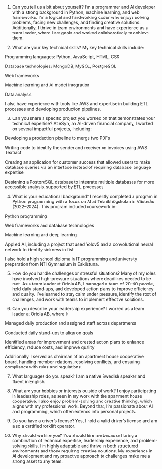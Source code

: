 1. Can you tell us a bit about yourself?
I’m a programmer and AI developer with a strong background in Python, machine learning, and web frameworks. I’m a logical and hardworking coder who enjoys solving problems, facing new challenges, and finding creative solutions. Additionally, I thrive in team environments and have experience as a team leader, where I set goals and worked collaboratively to achieve them.

2. What are your key technical skills?
My key technical skills include:

Programming languages: Python, JavaScript, HTML, CSS

Database technologies: MongoDB, MySQL, PostgreSQL

Web frameworks

Machine learning and AI model integration

Data analysis

I also have experience with tools like AWS and expertise in building ETL processes and developing production pipelines.

3. Can you share a specific project you worked on that demonstrates your technical expertise?
At eSyn, an AI-driven financial company, I worked on several impactful projects, including:

Developing a production pipeline to merge two PDFs

Writing code to identify the sender and receiver on invoices using AWS Textract

Creating an application for customer success that allowed users to make database queries via an interface instead of requiring database language expertise

Designing a PostgreSQL database to integrate multiple databases for more accessible analysis, supported by ETL processes

4. What is your educational background?
I recently completed a program in Python programming with a focus on AI at Teknikhögskolan in Västerås (2022–2024). This program included coursework in:

Python programming

Web frameworks and database technologies

Machine learning and deep learning

Applied AI, including a project that used Yolov5 and a convolutional neural network to identify sickness in fish

I also hold a high school diploma in IT programming and university preparation from NTI Gymnasium in Eskilstuna.

5. How do you handle challenges or stressful situations?
Many of my roles have involved high-pressure situations where deadlines needed to be met. As a team leader at Oriola AB, I managed a team of 20–40 people, held daily stand-ups, and developed action plans to improve efficiency and quality. I’ve learned to stay calm under pressure, identify the root of challenges, and work with teams to implement effective solutions.

6. Can you describe your leadership experience?
I worked as a team leader at Oriola AB, where I:

Managed daily production and assigned staff across departments

Conducted daily stand-ups to align on goals

Identified areas for improvement and created action plans to enhance efficiency, reduce costs, and improve quality

Additionally, I served as chairman of an apartment house cooperative board, handling member relations, resolving conflicts, and ensuring compliance with rules and regulations.

7. What languages do you speak?
I am a native Swedish speaker and fluent in English.

8. What are your hobbies or interests outside of work?
I enjoy participating in leadership roles, as seen in my work with the apartment house cooperative. I also enjoy problem-solving and creative thinking, which aligns with my professional work. Beyond that, I’m passionate about AI and programming, which often extends into personal projects.

9. Do you have a driver’s license?
Yes, I hold a valid driver’s license and am also a certified forklift operator.

10. Why should we hire you?
You should hire me because I bring a combination of technical expertise, leadership experience, and problem-solving skills. I’m highly adaptable and thrive in both structured environments and those requiring creative solutions. My experience in AI development and my proactive approach to challenges make me a strong asset to any team.

